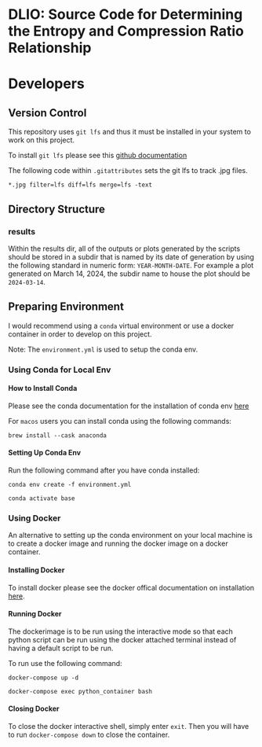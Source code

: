 # DLIO: Source Code for Determining the Entropy and Compression Ratio Relationship

# Developers

## Version Control

This repository uses `git lfs` and thus it must be installed in your system
to work on this project.

To install `git lfs` please see this [github documentation](https://docs.github.com/en/repositories/working-with-files/managing-large-files/installing-git-large-file-storage)

The following code within `.gitattributes` sets the git lfs to track .jpg files.

```
*.jpg filter=lfs diff=lfs merge=lfs -text

```

## Directory Structure

### results

Within the results dir, all of the outputs or plots generated by the scripts should be stored in a subdir
that is named by its date of generation by using the following standard in numeric form: `YEAR-MONTH-DATE`.
For example a plot generated on March 14, 2024, the subdir name to house the plot should be `2024-03-14`.

## Preparing Environment

I would recommend using a `conda` virtual environment or use a docker container in order to develop on this project.

Note: The `environment.yml` is used to setup the conda env.

### Using Conda for Local Env

#### How to Install Conda

Please see the conda documentation for the installation of conda env [here](https://conda.io/projects/conda/en/latest/user-guide/install/index.html)

For `macos` users you can install conda using the following commands:

```
brew install --cask anaconda

```

#### Setting Up Conda Env

Run the following command after you have conda installed:

```
conda env create -f environment.yml

conda activate base

```

### Using Docker

An alternative to setting up the conda environment on your local machine is to create a docker image and running the docker image on a docker container.

#### Installing Docker

To install docker please see the docker offical documentation on installation [here](https://docs.docker.com/engine/install/).

#### Running Docker

The dockerimage is to be run using the interactive mode so that each python script can be run
using the docker attached terminal instead of having a default script to be run.

To run use the following command:

```
docker-compose up -d

docker-compose exec python_container bash
```

#### Closing Docker

To close the docker interactive shell, simply enter `exit`. Then
you will have to run `docker-compose down` to close the container.
